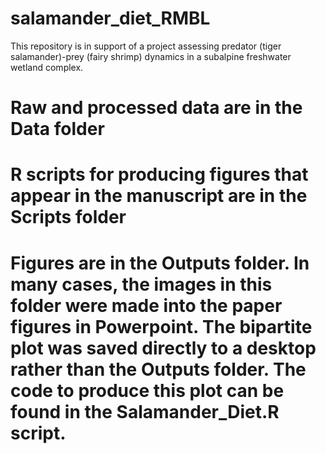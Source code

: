 # salamander_diet_RMBL

This repository is in support of a project assessing predator (tiger salamander)-prey (fairy shrimp) dynamics in a subalpine freshwater wetland complex. 

# Raw and processed data are in the Data folder

# R scripts for producing figures that appear in the manuscript are in the Scripts folder

# Figures are in the Outputs folder. In many cases, the images in this folder were made into the paper figures in Powerpoint. The bipartite plot was saved directly to a desktop rather than the Outputs folder. The code to produce this plot can be found in the Salamander_Diet.R script. 